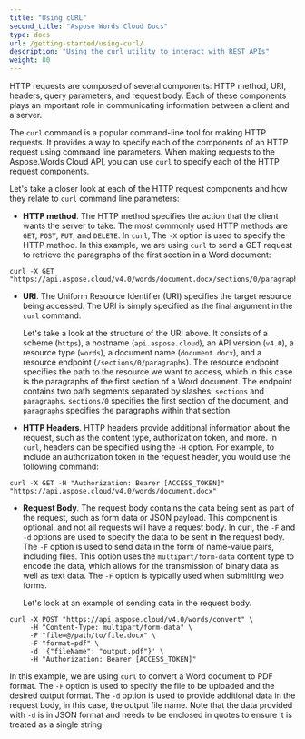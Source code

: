 ```yaml
---
title: "Using cURL"
second_title: "Aspose Words Cloud Docs"
type: docs
url: /getting-started/using-curl/
description: "Using the curl utility to interact with REST APIs"
weight: 80
---
```


HTTP requests are composed of several components: HTTP method, URI, headers, query parameters, and request body. Each of these components plays an important role in communicating information between a client and a server.

The `curl` command is a popular command-line tool for making HTTP requests. It provides a way to specify each of the components of an HTTP request using command line parameters. When making requests to the Aspose.Words Cloud API, you can use `curl` to specify each of the HTTP request components.

Let's take a closer look at each of the HTTP request components and how they relate to `curl` command line parameters:

* **HTTP method**. The HTTP method specifies the action that the client wants the server to take. The most commonly used HTTP methods are `GET`, `POST`, `PUT`, and `DELETE`. In `curl`, The `-X` option is used to specify the HTTP method. In this example, we are using `curl` to send a GET request to retrieve the paragraphs of the first section in a Word document:

```
curl -X GET "https://api.aspose.cloud/v4.0/words/document.docx/sections/0/paragraphs"
```


* **URI**. The Uniform Resource Identifier (URI) specifies the target resource being accessed. The URI is simply specified as the final argument in the `curl` command. 

  Let's take a look at the structure of the URI above. It consists of a scheme (`https`), a hostname (`api.aspose.cloud`), an API version (`v4.0`), a resource type (`words`), a document name (`document.docx`), and a resource endpoint (`/sections/0/paragraphs`). The resource endpoint specifies the path to the resource we want to access, which in this case is the paragraphs of the first section of a Word document. The endpoint contains two path segments separated by slashes: `sections` and `paragraphs`. `sections/0` specifies the first section of the document, and `paragraphs` specifies the paragraphs within that section

* **HTTP Headers**. HTTP headers provide additional information about the request, such as the content type, authorization token, and more. In `curl`, headers can be specified using the `-H` option. For example, to include an authorization token in the request header, you would use the following command:

```
curl -X GET -H "Authorization: Bearer [ACCESS_TOKEN]" "https://api.aspose.cloud/v4.0/words/document.docx"
```


* **Request Body**. The request body contains the data being sent as part of the request, such as form data or JSON payload. This component is optional, and not all requests will have a request body.
  In curl, the `-F` and `-d` options are used to specify the data to be sent in the request body. The `-F` option is used to send data in the form of name-value pairs, including files. This option uses the `multipart/form-data` content type to encode the data, which allows for the transmission of binary data as well as text data. The `-F` option is typically used when submitting web forms.

  Let's look at an example of sending data in the request body.

```
curl -X POST "https://api.aspose.cloud/v4.0/words/convert" \
     -H "Content-Type: multipart/form-data" \
     -F "file=@/path/to/file.docx" \
     -F "format=pdf" \
     -d '{"fileName": "output.pdf"}' \
     -H "Authorization: Bearer [ACCESS_TOKEN]"
```

In this example, we are using `curl` to convert a Word document to PDF format. The `-F` option is used to specify the file to be uploaded and the desired output format. The `-d` option is used to provide additional data in the request body, in this case, the output file name. Note that the data provided with `-d` is in JSON format and needs to be enclosed in quotes to ensure it is treated as a single string.

